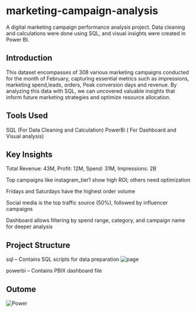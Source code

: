 # marketing-campaign-analysis
A digital marketing campaign performance analysis project. Data cleaning and calculations were done using SQL, and visual insights were created in Power BI.


## Introduction

This dataset encompasses of 308 various marketing campaigns conducted for the month of February, capturing essential metrics such as impressions, marketing spend,leads, orders, Peak conversion days and revenue. 
By analyzing this data with SQL, we can uncovered valuable insights that inform future marketing strategies and optimize resource allocation.

## Tools Used
SQL (For Data Cleaning and Calculation)
PowerBi ( For Dashboard and Visual analysis)

## Key Insights

Total Revenue: 43M, Profit: 12M, Spend: 31M, Impressions: 2B

Top campaigns like instagram_tier1 show high ROI; others need optimization

Fridays and Saturdays have the highest order volume

Social media is the top traffic source (50%), followed by influencer campaigns

Dashboard allows filtering by spend range, category, and campaign name for deeper analysis

## Project Structure

sql – Contains SQL scripts for data preparation
![page](https://github.com/user-attachments/assets/25c9093a-268e-4765-9d32-177e53414e85)

powerbi – Contains PBIX dashboard file

## Outome
![Power](https://github.com/user-attachments/assets/6e74108c-3715-4d05-acbd-e6cd709f3951)

